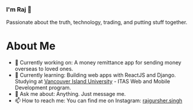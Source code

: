 ### I'm Raj 👋

Passionate about the truth, technology, trading, and putting stuff together.

# About Me

- 🔭 Currently working on: A money remittance app for sending money overseas to loved ones.
- 🌱 Currently learning: Building web apps with ReactJS and Django. Studying at [Vancouver Island University](https://www.viu.ca/programs/trades-applied-technology/information-technology-and-applied-systems-systems) - ITAS Web and Mobile Development program.
- 💬 Ask me about: Anything. Just message me.
- 📫 How to reach me: You can find me on Instagram: [rajgursher.singh](https://www.instagram.com/13.raj.sandhu/)
